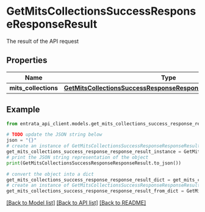 # GetMitsCollectionsSuccessResponseResponseResult

The result of the API request

## Properties

Name | Type | Description | Notes
------------ | ------------- | ------------- | -------------
**mits_collections** | [**GetMitsCollectionsSuccessResponseResponseResultMITSCollections**](GetMitsCollectionsSuccessResponseResponseResultMITSCollections.md) |  | [optional] 

## Example

```python
from entrata_api_client.models.get_mits_collections_success_response_response_result import GetMitsCollectionsSuccessResponseResponseResult

# TODO update the JSON string below
json = "{}"
# create an instance of GetMitsCollectionsSuccessResponseResponseResult from a JSON string
get_mits_collections_success_response_response_result_instance = GetMitsCollectionsSuccessResponseResponseResult.from_json(json)
# print the JSON string representation of the object
print(GetMitsCollectionsSuccessResponseResponseResult.to_json())

# convert the object into a dict
get_mits_collections_success_response_response_result_dict = get_mits_collections_success_response_response_result_instance.to_dict()
# create an instance of GetMitsCollectionsSuccessResponseResponseResult from a dict
get_mits_collections_success_response_response_result_from_dict = GetMitsCollectionsSuccessResponseResponseResult.from_dict(get_mits_collections_success_response_response_result_dict)
```
[[Back to Model list]](../README.md#documentation-for-models) [[Back to API list]](../README.md#documentation-for-api-endpoints) [[Back to README]](../README.md)


